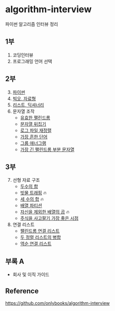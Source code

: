 # algorithm-interview
파이썬 알고리즘 인터뷰 정리

## 1부
1. 코딩인터뷰  
2. 프로그래밍 언어 선택

## 2부  
3. [파이썬](https://nbviewer.jupyter.org/github/toriving/algorithm-interview/blob/main/2%EB%B6%80/3%EC%9E%A5_%ED%8C%8C%EC%9D%B4%EC%8D%AC.ipynb)
4. [빅오, 자료형](https://nbviewer.jupyter.org/github/toriving/algorithm-interview/blob/main/2%EB%B6%80/4%EC%9E%A5_%EB%B9%85%EC%98%A4%2C%EC%9E%90%EB%A3%8C%ED%98%95.ipynb)
5. [리스트, 딕셔너리](https://nbviewer.jupyter.org/github/toriving/algorithm-interview/blob/main/2%EB%B6%80/5장_리스트%2C딕셔너리.ipynb)
6. 문자열 조작
    - [유효한 팰린드롬](https://nbviewer.jupyter.org/github/toriving/algorithm-interview/blob/main/2%EB%B6%80/6장_문자열_조작_유효한_팰린드롬.ipynb)
    - [문자열 뒤집기](https://nbviewer.jupyter.org/github/toriving/algorithm-interview/blob/main/2%EB%B6%80/6장_문자열_조작_문자열_뒤집기.ipynb)
    - [로그 파일 재정렬](https://nbviewer.jupyter.org/github/toriving/algorithm-interview/blob/main/2%EB%B6%80/6장_문자열_조작_로그_파일_재정렬.ipynb)
    - [가장 흔한 단어](https://nbviewer.jupyter.org/github/toriving/algorithm-interview/blob/main/2%EB%B6%80/6장_문자열_조작_가장_흔한_단어.ipynb)
    - [그룹 애너그램](https://nbviewer.jupyter.org/github/toriving/algorithm-interview/blob/main/2%EB%B6%80/6장_문자열_조작_그룹_애너그램.ipynb)
    - [가장 긴 팰린드롬 부분 문자열](https://nbviewer.jupyter.org/github/toriving/algorithm-interview/blob/main/2%EB%B6%80/6장_문자열_조작_가장_긴_팰린드롬_부분_문자열.ipynb)

## 3부
7. 선형 자료 구조
    - [두수의 합](https://nbviewer.jupyter.org/github/toriving/algorithm-interview/blob/main/3%EB%B6%80/7장_선형_자료_구조_두수의_합.ipynb)
    - [빗물 트래핑](https://nbviewer.jupyter.org/github/toriving/algorithm-interview/blob/main/3%EB%B6%80/7장_선형_자료_구조_빗물_트래핑.ipynb) 🔥
    - [세 수의 합](https://nbviewer.jupyter.org/github/toriving/algorithm-interview/blob/main/3%EB%B6%80/7장_선형_자료_구조_세_수의_합.ipynb) 🔥
    - [배열 파티션](https://nbviewer.jupyter.org/github/toriving/algorithm-interview/blob/main/3%EB%B6%80/7장_선형_자료_구조_배열_파티션_1.ipynb) 
    - [자신을 제외한 배열의 곱](https://nbviewer.jupyter.org/github/toriving/algorithm-interview/blob/main/3%EB%B6%80/7장_선형_자료_구조_자신을_제외한_배열의_곱.ipynb) 🔥
    - [주식을 사고팔기 가장 좋은 시점](https://nbviewer.jupyter.org/github/toriving/algorithm-interview/blob/main/3%EB%B6%80/7장_선형_자료_구조_주식을_사고팔기_가장_좋은_시점.ipynb)
8. 연결 리스트
    - [팰린드롬 연결 리스트](https://nbviewer.jupyter.org/github/toriving/algorithm-interview/blob/main/3%EB%B6%80/8장_연결_리스트_팰린드롬_연결_리스트.ipynb)
    - [두 정렬 리스트의 병합](https://nbviewer.jupyter.org/github/toriving/algorithm-interview/blob/main/3%EB%B6%80/8장_연결_리스트_두_정렬_리스트의_병합.ipynb)
    - [역순 연결 리스트](https://nbviewer.jupyter.org/github/toriving/algorithm-interview/blob/main/3%EB%B6%80/8장_연결_리스트_역순_연결_리스트.ipynb)
    
## 부록 A
- 회사 및 이직 가이드

## Reference
https://github.com/onlybooks/algorithm-interview 
